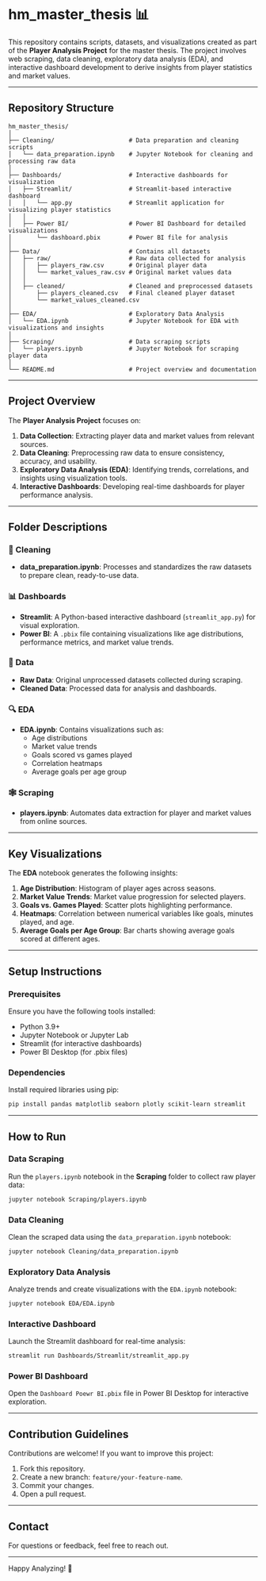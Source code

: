 # **hm_master_thesis** 📊

This repository contains scripts, datasets, and visualizations created as part of the **Player Analysis Project** for the master thesis. The project involves web scraping, data cleaning, exploratory data analysis (EDA), and interactive dashboard development to derive insights from player statistics and market values.

---

## **Repository Structure**

```plaintext
hm_master_thesis/
│
├── Cleaning/                     # Data preparation and cleaning scripts
│   └── data_preparation.ipynb    # Jupyter Notebook for cleaning and processing raw data
│
├── Dashboards/                   # Interactive dashboards for visualization
│   ├── Streamlit/                # Streamlit-based interactive dashboard
│   │   └── app.py                # Streamlit application for visualizing player statistics
│   │
│   ├── Power BI/                 # Power BI Dashboard for detailed visualizations
│       └── dashboard.pbix        # Power BI file for analysis
│
├── Data/                         # Contains all datasets
│   ├── raw/                      # Raw data collected for analysis
│   │   ├── players_raw.csv       # Original player data
│   │   └── market_values_raw.csv # Original market values data
│   │
│   ├── cleaned/                  # Cleaned and preprocessed datasets
│       ├── players_cleaned.csv   # Final cleaned player dataset
│       └── market_values_cleaned.csv
│
├── EDA/                          # Exploratory Data Analysis
│   └── EDA.ipynb                 # Jupyter Notebook for EDA with visualizations and insights
│
├── Scraping/                     # Data scraping scripts
│   └── players.ipynb             # Jupyter Notebook for scraping player data
│
└── README.md                     # Project overview and documentation
```

---

## **Project Overview**

The **Player Analysis Project** focuses on:

1. **Data Collection**: Extracting player data and market values from relevant sources.
2. **Data Cleaning**: Preprocessing raw data to ensure consistency, accuracy, and usability.
3. **Exploratory Data Analysis (EDA)**: Identifying trends, correlations, and insights using visualization tools.
4. **Interactive Dashboards**: Developing real-time dashboards for player performance analysis.

---

## **Folder Descriptions**

### 🧹 Cleaning
- **data_preparation.ipynb**: Processes and standardizes the raw datasets to prepare clean, ready-to-use data.

### 📊 Dashboards
- **Streamlit**: A Python-based interactive dashboard (`streamlit_app.py`) for visual exploration.
- **Power BI**: A `.pbix` file containing visualizations like age distributions, performance metrics, and market value trends.

### 📂 Data
- **Raw Data**: Original unprocessed datasets collected during scraping.
- **Cleaned Data**: Processed data for analysis and dashboards.

### 🔍 EDA
- **EDA.ipynb**: Contains visualizations such as:
    - Age distributions
    - Market value trends
    - Goals scored vs games played
    - Correlation heatmaps
    - Average goals per age group

### 🕸️ Scraping
- **players.ipynb**: Automates data extraction for player and market values from online sources.

---

## **Key Visualizations**

The **EDA** notebook generates the following insights:

1. **Age Distribution**: Histogram of player ages across seasons.
2. **Market Value Trends**: Market value progression for selected players.
3. **Goals vs. Games Played**: Scatter plots highlighting performance.
4. **Heatmaps**: Correlation between numerical variables like goals, minutes played, and age.
5. **Average Goals per Age Group**: Bar charts showing average goals scored at different ages.

---

## **Setup Instructions**

### **Prerequisites**
Ensure you have the following tools installed:
- Python 3.9+
- Jupyter Notebook or Jupyter Lab
- Streamlit (for interactive dashboards)
- Power BI Desktop (for .pbix files)

### **Dependencies**
Install required libraries using pip:

```bash
pip install pandas matplotlib seaborn plotly scikit-learn streamlit
```

---

## **How to Run**

### **Data Scraping**
Run the `players.ipynb` notebook in the **Scraping** folder to collect raw player data:

```bash
jupyter notebook Scraping/players.ipynb
```

### **Data Cleaning**
Clean the scraped data using the `data_preparation.ipynb` notebook:

```bash
jupyter notebook Cleaning/data_preparation.ipynb
```

### **Exploratory Data Analysis**
Analyze trends and create visualizations with the `EDA.ipynb` notebook:

```bash
jupyter notebook EDA/EDA.ipynb
```

### **Interactive Dashboard**
Launch the Streamlit dashboard for real-time analysis:

```bash
streamlit run Dashboards/Streamlit/streamlit_app.py
```

### **Power BI Dashboard**
Open the `Dashboard Poewr BI.pbix` file in Power BI Desktop for interactive exploration.

---

## **Contribution Guidelines**
Contributions are welcome! If you want to improve this project:

1. Fork this repository.
2. Create a new branch: `feature/your-feature-name`.
3. Commit your changes.
4. Open a pull request.

---

## **Contact**
For questions or feedback, feel free to reach out.

---

Happy Analyzing! 🚀
